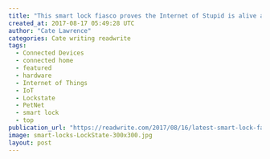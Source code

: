 ```yaml
---
title: "This smart lock fiasco proves the Internet of Stupid is alive and well"
created_at: 2017-08-17 05:49:28 UTC
author: "Cate Lawrence"
categories: Cate writing readwrite
tags: 
  - Connected Devices
  - connected home
  - featured
  - hardware
  - Internet of Things
  - IoT
  - Lockstate
  - PetNet
  - smart lock
  - top
publication_url: "https://readwrite.com/2017/08/16/latest-smart-lock-faso-dl1/"
image: smart-locks-LockState-300x300.jpg
layout: post
---
```


